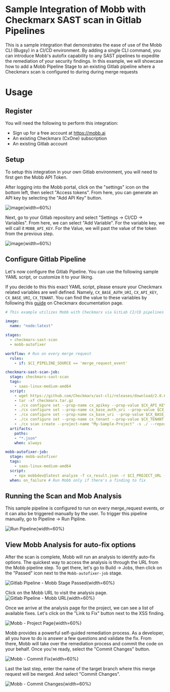 # Sample Integration of Mobb with Checkmarx SAST scan in Gitlab Pipelines

This is a sample integration that demonstrates the ease of use of the Mobb CLI (Bugsy) in a CI/CD environment. By adding a single CLI command, you can introduce Mobb's autofix capability to any SAST pipelines to expedite the remediation of your security findings. In this  example, we will showcase how to add a Mobb Pipeline Stage to an existing Gitlab pipeline where a Checkmarx scan is configured to during during merge requests

# Usage

## Register

You will need the following to perform this integration:

- Sign up for a free account at https://mobb.ai
- An existing Checkmarx (CxOne) subscription
- An existing Gitlab account

## Setup 

To setup this integration in your own Gitlab environment, you will need to first gen the Mobb API Token. 

After logging into the Mobb portal, click on the "settings" icon on the bottom left, then select "Access tokens". 
From here, you can generate an API key by selecting the "Add API Key" button. 

![image](/source/images/MobbGenerateAPI.gif "Generate Mobb API Key"){width=60%}

Next, go to your Gitlab repository and select "Settings -> CI/CD -> Variables". From here, we can select "Add Variable". For the variable key, we will call it `MOBB_API_KEY`. For the Value, we will past the value of the token from the previous step. 

![image](/source/images/Mobb_SaveVariableGitlab.gif "Gitlab Add Variable"){width=60%}

## Configure Gitlab Pipeline

Let's now configure the Gitlab Pipeline. You can use the following sample YAML script, or customize it to your liking. 

If you decide to this this exact YAML script, please ensure your Checkmarx related variables are well defined. Namely, 
`CX_BASE_AUTH_URI`, `CX_API_KEY`, `CX_BASE_URI`, `CX_TENANT`. You can find the value to these variables by following this [guide](https://checkmarx.com/resource/documents/en/34965-118315-authentication-for-checkmarx-one-cli.html) on Checkmarx documentation page. 

```yaml
# This example utilizes Mobb with Checkmarx via GitLab CI/CD pipelines

image:
  name: "node:latest"

stages:
  - checkmarx-sast-scan
  - mobb-autofixer

workflow: # Run on every merge request
  rules:
    - if: $CI_PIPELINE_SOURCE == 'merge_request_event'

checkmarx-sast-scan-job:
  stage: checkmarx-sast-scan
  tags:
    - saas-linux-medium-amd64
  script:
    - wget https://github.com/Checkmarx/ast-cli/releases/download/2.0.61/ast-cli_2.0.61_linux_x64.tar.gz -O checkmarx.tar.gz
    - tar -xf checkmarx.tar.gz
    - ./cx configure set --prop-name cx_apikey --prop-value $CX_API_KEY
    - ./cx configure set --prop-name cx_base_auth_uri --prop-value $CX_BASE_AUTH_URI
    - ./cx configure set --prop-name cx_base_uri --prop-value $CX_BASE_URI
    - ./cx configure set --prop-name cx_tenant --prop-value $CX_TENANT
    - ./cx scan create --project-name "My-Sample-Project" -s ./ --report-format json --scan-types sast --branch nobranch  --threshold "sast-high=1"
  artifacts:
    paths:
    - "*.json"
    when: always

mobb-autofixer-job:
  stage: mobb-autofixer
  tags:
    - saas-linux-medium-amd64
  script:
    - npx mobbdev@latest analyze -f cx_result.json -r $CI_PROJECT_URL --ref $CI_COMMIT_REF_NAME --api-key $MOBB_API_KEY
  when: on_failure # Run Mobb only if there's a finding to fix
```
## Running the Scan and Mob Analysis

This sample pipeline is configured to run on every merge_request events, or it can also be triggered manually by the user. 
To trigger this pipeline manually, go to Pipeline -> Run Pipline.

![Run Pipeline](/source/images/MobbPipeline_RunPipeline "Run Pipeline"){width=60%}

## View Mobb Analysis for auto-fix options

After the scan is complete, Mobb will run an analysis to identify auto-fix options. The quickest way to access the analysis is through the URL from the Mobb pipeline step. To get there, let's go to Build -> Jobs, then click on the "Passed" icon next to the `Mobb-autofixer-job` stage. 

![Gitlab Pipeline - Mobb Stage Passed](/source/images/MobbPipeline_Passed.png "Gitlab Pipeline - Mobb Stage Passed"){width=60%}

Click on the Mobb URL to visit the analysis page. 
![Gitlab Pipeline - Mobb URL](/source/images/MobbPipeline_URL.png "Gitlab Pipeline - Mobb URL"){width=60%}

Once we arrive at the analysis page for the project, we can see a list of available fixes. Let's click on the "Link to Fix" button next to the XSS finding. 

![Mobb - Project Page](/source/images/Mobb_ProjectPage.png "Mobb - Project Page"){width=60%}

Mobb provides a powerful self-guided remediation process. As a developer, all you have to do is answer a few questions and validate the fix. From there, Mobb will take over the remediation process and commit the code on your behalf. Once you're ready, select the "Commit Changes" button. 

![Mobb - Commit Fix](/source/images/Mobbmmit_CommitFix.png "Mobb - Commit Fix"){width=60%}

Last the last step, enter the name of the target branch where this merge request will be merged. And select "Commit Changes". 

![Mobb - Commit Changes](/source/images/Mobbmmit_CommitChanges.png "Mobb - Commit Changes"){width=60%}

